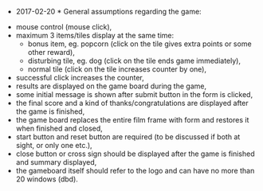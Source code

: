 * 2017-02-20 *
General assumptions regarding the game:
- mouse control (mouse click),
- maximum 3 items/tiles display at the same time:
    - bonus item, eg. popcorn (click on the tile gives extra points or some other reward),
    - disturbing tile, eg. dog (click on the tile ends game immediately),
    - normal tile (click on the tile increases counter by one),
- successful click increases the counter,
- results are displayed on the game board during the game,
- some initial message is shown after submit button in the form is clicked,
- the final score and a kind of thanks/congratulations are displayed after the game is finished,
- the game board replaces the entire film frame with form and restores it when finished and closed,
- start button and reset button are required (to be discussed if both at sight, or only one etc.),
- close button or cross sign should be displayed after the game is finished and summary displayed,
- the gameboard itself should refer to the logo and can have no more than 20 windows (dbd).


